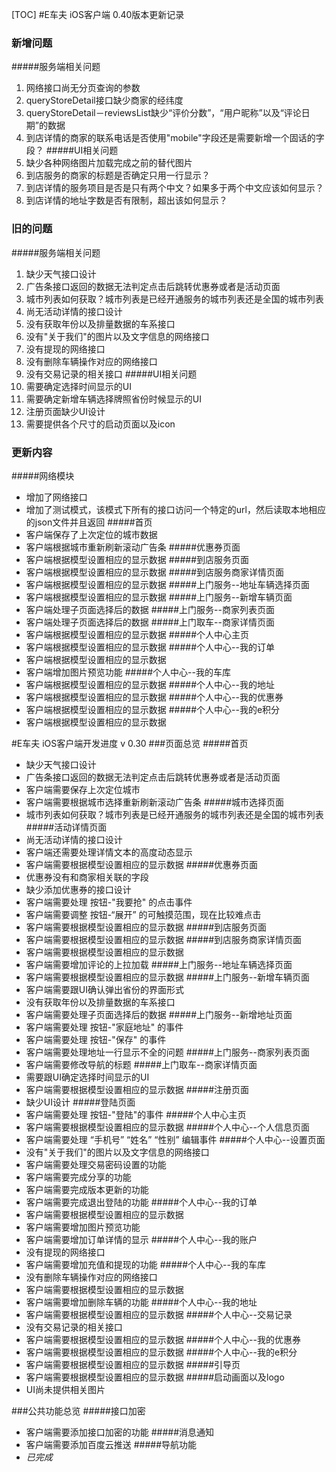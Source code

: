 [TOC]
#E车夫 iOS客户端 0.40版本更新记录
### 新增问题

#####服务端相关问题
1. 网络接口尚无分页查询的参数
2. queryStoreDetail接口缺少商家的经纬度
3. queryStoreDetail－reviewsList缺少“评价分数”，“用户昵称”以及“评论日期”的数据
4. 到店详情的商家的联系电话是否使用"mobile"字段还是需要新增一个固话的字段？
#####UI相关问题
1. 缺少各种网络图片加载完成之前的替代图片
2. 到店服务的商家的标题是否确定只用一行显示？
3. 到店详情的服务项目是否是只有两个中文？如果多于两个中文应该如何显示？
4. 到店详情的地址字数是否有限制，超出该如何显示？
### 旧的问题

#####服务端相关问题
1. 缺少天气接口设计
2. 广告条接口返回的数据无法判定点击后跳转优惠券或者是活动页面
3. 城市列表如何获取？城市列表是已经开通服务的城市列表还是全国的城市列表
4. 尚无活动详情的接口设计
5. 没有获取年份以及排量数据的车系接口
6. 没有"关于我们"的图片以及文字信息的网络接口
7. 没有提现的网络接口
8. 没有删除车辆操作对应的网络接口
9. 没有交易记录的相关接口
#####UI相关问题
1. 需要确定选择时间显示的UI
2. 需要确定新增车辆选择牌照省份时候显示的UI
3. 注册页面缺少UI设计
4. 需要提供各个尺寸的启动页面以及icon
### 更新内容

#####网络模块
+ 增加了网络接口
+ 增加了测试模式，该模式下所有的接口访问一个特定的url，然后读取本地相应的json文件并且返回
#####首页
+ 客户端保存了上次定位的城市数据
+ 客户端根据城市重新刷新滚动广告条
#####优惠券页面
+ 客户端根据模型设置相应的显示数据 
#####到店服务页面
+ 客户端根据模型设置相应的显示数据
#####到店服务商家详情页面
+ 客户端根据模型设置相应的显示数据
#####上门服务--地址车辆选择页面
+ 客户端根据模型设置相应的显示数据
#####上门服务--新增车辆页面
+ 客户端处理子页面选择后的数据
#####上门服务--商家列表页面
+ 客户端处理子页面选择后的数据
#####上门取车--商家详情页面 
+ 客户端根据模型设置相应的显示数据
#####个人中心主页
+ 客户端根据模型设置相应的显示数据
#####个人中心--我的订单
+ 客户端根据模型设置相应的显示数据
+ 客户端增加图片预览功能
#####个人中心--我的车库
+ 客户端根据模型设置相应的显示数据
#####个人中心--我的地址
+ 客户端根据模型设置相应的显示数据
#####个人中心--我的优惠券
+ 客户端根据模型设置相应的显示数据
#####个人中心--我的e积分
+ 客户端根据模型设置相应的显示数据

    
#E车夫 iOS客户端开发进度   v 0.30
###页面总览
#####首页
+ 缺少天气接口设计
+ 广告条接口返回的数据无法判定点击后跳转优惠券或者是活动页面 
+ 客户端需要保存上次定位城市
+ 客户端需要根据城市选择重新刷新滚动广告条
#####城市选择页面
+ 城市列表如何获取？城市列表是已经开通服务的城市列表还是全国的城市列表
#####活动详情页面
+ 尚无活动详情的接口设计
+ 客户端还需要处理详情文本的高度动态显示
+ 客户端需要根据模型设置相应的显示数据
#####优惠券页面
+ 优惠券没有和商家相关联的字段
+ 缺少添加优惠券的接口设计
+ 客户端需要处理 按钮-"我要抢" 的点击事件
+ 客户端需要调整 按钮-“展开” 的可触摸范围，现在比较难点击
+ 客户端需要根据模型设置相应的显示数据
#####到店服务页面
+ 客户端需要根据模型设置相应的显示数据
#####到店服务商家详情页面
+ 客户端需要根据模型设置相应的显示数据
+ 客户端需要增加评论的上拉加载
#####上门服务--地址车辆选择页面
+ 客户端需要根据模型设置相应的显示数据
#####上门服务--新增车辆页面
+ 客户端需要跟UI确认弹出省份的界面形式
+ 没有获取年份以及排量数据的车系接口
+ 客户端需要处理子页面选择后的数据
#####上门服务--新增地址页面
+ 客户端需要处理 按钮-"家庭地址" 的事件
+ 客户端需要处理 按钮-"保存" 的事件
+ 客户端需要处理地址一行显示不全的问题
#####上门服务--商家列表页面
+ 客户端需要修改导航的标题
#####上门取车--商家详情页面 
+ 需要跟UI确定选择时间显示的UI
+ 客户端需要根据模型设置相应的显示数据
#####注册页面
+ 缺少UI设计
#####登陆页面
+ 客户端需要处理 按钮-"登陆"的事件
#####个人中心主页
+ 客户端需要根据模型设置相应的显示数据
#####个人中心--个人信息页面
+ 客户端需要处理 “手机号” “姓名” “性别” 编辑事件
#####个人中心--设置页面
+ 没有"关于我们"的图片以及文字信息的网络接口
+ 客户端需要处理交易密码设置的功能
+ 客户端需要完成分享的功能
+ 客户端需要完成版本更新的功能
+ 客户端需要完成退出登陆的功能
#####个人中心--我的订单
+ 客户端需要根据模型设置相应的显示数据
+ 客户端需要增加图片预览功能
+ 客户端需要增加订单详情的显示
#####个人中心--我的账户
+ 没有提现的网络接口
+ 客户端需要增加充值和提现的功能
#####个人中心--我的车库
+ 没有删除车辆操作对应的网络接口
+ 客户端需要根据模型设置相应的显示数据
+ 客户端需要增加删除车辆的功能
#####个人中心--我的地址
+ 客户端需要根据模型设置相应的显示数据
#####个人中心--交易记录
+ 没有交易记录的相关接口
+ 客户端需要根据模型设置相应的显示数据
#####个人中心--我的优惠券
+ 客户端需要根据模型设置相应的显示数据
#####个人中心--我的e积分
+ 客户端需要根据模型设置相应的显示数据
#####引导页
+ 客户端需要根据模型设置相应的显示数据
#####启动画面以及logo
+ UI尚未提供相关图片

###公共功能总览
#####接口加密
+ 客户端需要添加接口加密的功能
#####消息通知
+ 客户端需要添加百度云推送
#####导航功能
+ _已完成_

